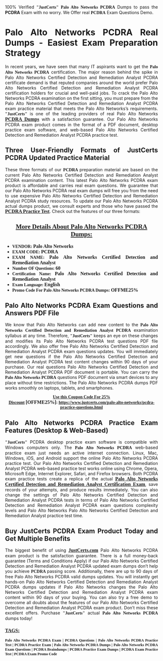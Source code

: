 <p style="text-align: justify;">100% Verified <span style="font-size:14px;"><span style="font-family:Georgia,serif;"><strong>"JustCerts"</strong></span></span> <span style="font-family:Georgia,serif;"><strong>Palo Alto Networks PCDRA</strong></span> Dumps to pass the <strong>PCDRA</strong> Exam with no worry. We Offer real <span style="font-family:Georgia,serif;"><strong>PCDRA</strong></span> Exam Questions Demo.</p>

<h1 style="text-align: justify;"><strong>Palo Alto Networks PCDRA Real Dumps - Easiest Exam Preparation Strategy</strong></h1>

<p style="text-align: justify;">In recent years, we have seen that many IT aspirants want to get the <span style="font-family:Georgia,serif;"><strong>Palo Alto Networks PCDRA</strong></span> certification. The major reason behind the spike in Palo Alto Networks Certified Detection and Remediation Analyst PCDRA certificate demand is that reputed companies around the world prefer Palo Alto Networks Certified Detection and Remediation Analyst PCDRA certification holders for crucial and well-paid jobs. To crack the Palo Alto Networks PCDRA examination on the first sitting, you must prepare from the Palo Alto Networks Certified Detection and Remediation Analyst PCDRA exam practice material that meets the Palo Alto Networks’s requirements. <span style="font-size:14px;"><span style="font-family:Georgia,serif;"><strong>"JustCerts"</strong></span></span> is one of the leading providers of real Palo Alto Networks <a href="https://www.justcerts.com/palo-alto-networks/pcdra-practice-questions.html"><span style="font-size:16px;"><u><span style="font-family:Georgia,serif;"><strong>PCDRA Dumps</strong></span></u></span></a> with a satisfaction guarantee. Our Palo Alto Networks PCDRA exam product comes in the format of a PDF document, desktop practice exam software, and web-based Palo Alto Networks Certified Detection and Remediation Analyst PCDRA practice test.</p>

<h2 style="text-align: justify;"><strong>Three User-Friendly Formats of JustCerts PCDRA Updated Practice Material</strong></h2>

<p style="text-align: justify;">These three formats of our <span style="font-family:Georgia,serif;"><strong>PCDRA </strong></span> preparation material are based on the current Palo Alto Networks Certified Detection and Remediation Analyst PCDRA examination content. This latest Palo Alto Networks PCDRA exam product is affordable and carries real exam questions. We guarantee that our Palo Alto Networks PCDRA real exam dumps will free you from the need to use expensive Palo Alto Networks Certified Detection and Remediation Analyst PCDRA study resources. To update our Palo Alto Networks PCDRA actual dumps product, we consult experts and those who have passed the <a href="https://www.justcerts.com/palo-alto-networks/pcdra-practice-questions.html"><u><span style="font-size:16px;"><span style="font-family:Georgia,serif;"><strong>PCDRA Practice Test</strong></span></span></u></a>. Check out the features of our three formats:</p>

<h2 style="text-align: center;"><u><strong><span style="font-family:Georgia,serif;">More Details About Palo Alto Networks PCDRA Dumps:</span></strong></u></h2>

<ul>
	<li style="text-align: justify;"><span style="font-size:14px;"><span style="font-family:Georgia,serif;"><strong>VENDOR: </strong></span></span><span style="font-size:16px;"><span style="font-family:Georgia,serif;"><strong>Palo Alto Networks</strong></span></span></li>
	<li style="text-align: justify;"><span style="font-size:14px;"><span style="font-family:Georgia,serif;"><strong>EXAM CODE: </strong></span></span><span style="font-size:16px;"><span style="font-family:Georgia,serif;"><strong>PCDRA</strong></span></span></li>
	<li style="text-align: justify;"><span style="font-size:14px;"><span style="font-family:Georgia,serif;"><strong>EXAM NAME: </strong></span></span><span style="font-size:16px;"><span style="font-family:Georgia,serif;"><strong>Palo Alto Networks Certified Detection and Remediation Analyst</strong></span></span></li>
	<li style="text-align: justify;"><span style="font-size:14px;"><span style="font-family:Georgia,serif;"><strong>Number OF Questions: </strong></span></span><span style="font-size:16px;"><span style="font-family:Georgia,serif;"><strong>60</strong></span></span></li>
	<li style="text-align: justify;"><span style="font-size:14px;"><span style="font-family:Georgia,serif;"><strong>Certification Name: </strong></span></span><span style="font-size:16px;"><span style="font-family:Georgia,serif;"><strong>Palo Alto Networks Certified Detection and Remediation Analyst</strong></span></span></li>
	<li style="text-align: justify;"><span style="font-size:14px;"><span style="font-family:Georgia,serif;"><strong>Exam Language: </strong></span></span><span style="font-size:16px;"><span style="font-family:Georgia,serif;"><strong>English</strong></span></span></li>
	<li style="text-align: justify;"><span style="font-size:14px;"><span style="font-family:Georgia,serif;"><strong>Promo Code For Palo Alto Networks PCDRA Dumps: </strong></span></span><span style="font-size:16px;"><span style="font-family:Georgia,serif;"><strong>OFFME25%</strong></span></span></li>
</ul>

<h2 style="text-align: justify;"><strong>Palo Alto Networks PCDRA Exam Questions and Answers PDF File</strong></h2>

<p style="text-align: justify;">We know that Palo Alto Networks can add new content to the <span style="font-family:Georgia,serif;"><strong>Palo Alto Networks Certified Detection and Remediation Analyst PCDRA</strong></span> examination syllabus at any time. Therefore, <span style="font-size:14px;"><span style="font-family:Georgia,serif;"><strong>"JustCerts"</strong></span></span> keeps an eye on these changes and modifies its Palo Alto Networks PCDRA test questions PDF file accordingly. We also offer free Palo Alto Networks Certified Detection and Remediation Analyst PCDRA exam questions updates. You will immediately get new questions if the Palo Alto Networks Certified Detection and Remediation Analyst PCDRA test content changes within 90 days of your purchase. Our real questions Palo Alto Networks Certified Detection and Remediation Analyst PCDRA PDF document is portable. You can carry the <span style="font-family:Georgia,serif;"><strong>Palo Alto Networks PCDRA</strong></span> questions PDF document via smart devices to any place without time restrictions. The Palo Alto Networks PCDRA dumps PDF works smoothly on laptops, tablets, and smartphones.</p>

<p style="text-align: center;"><span style="font-size:14px;"><span style="font-family:Georgia,serif;"><strong><u>Use this Coupon Code For 25% Discount</u> </strong></span></span><span style="font-size:16px;"><span style="font-family:Georgia,serif;"><strong>[OFFME25%]</strong></span></span><span style="font-size:14px;"><span style="font-family:Georgia,serif;"><strong>: <u><a href="https://www.justcerts.com/palo-alto-networks/pcdra-practice-questions.html">https://www.justcerts.com/palo-alto-networks/pcdra-practice-questions.html</a></u></strong></span></span></p>

<h2 style="text-align: justify;"><strong>Palo Alto Networks PCDRA Practice Exam Features (Desktop & Web-Based)</strong></h2>

<p style="text-align: justify;"><span style="font-size:14px;"><span style="font-family:Georgia,serif;"><strong>"JustCerts"</strong></span></span> PCDRA desktop practice exam software is compatible with Windows computers only. The <span style="font-family:Georgia,serif;"><strong>Palo Alto Networks PCDRA</strong></span> web-based practice exam just needs an active internet connection. Linux, Mac, Windows, iOS, and Android support the online Palo Alto Networks PCDRA practice test. Our Palo Alto Networks Certified Detection and Remediation Analyst PCDRA web-based practice test works online using Chrome, Opera, Microsoft Edge, Internet Explorer, Safari, and Firefox browsers. Both PCDRA exam practice tests create a replica of the actual <u><a href="https://www.justcerts.com/palo-alto-networks/palo-alto-networks-certified-detection-and-remediation-analyst-certification-exams.html"><span style="font-size:16px;"><span style="font-family:Georgia,serif;"><strong>Palo Alto Networks Certified Detection and Remediation Analyst Certification Exam</strong></span></span></a></u>, save records of your attempts, and produce results immediately. You can also change the settings of Palo Alto Networks Certified Detection and Remediation Analyst PCDRA tests in terms of Palo Alto Networks Certified Detection and Remediation Analyst PCDRA exam questions complexity levels and Palo Alto Networks Palo Alto Networks Certified Detection and Remediation Analyst practice test time.</p>

<h2 style="text-align: justify;"><strong>Buy JustCerts PCDRA Exam Product Today and Get Multiple Benefits</strong></h2>

<p style="text-align: justify;">The biggest benefit of using <a href="https://www.justcerts.com/"><u><span style="font-size:16px;"><span style="font-family:Georgia,serif;"><strong>JustCerts.com</strong></span></span></u></a> Palo Alto Networks PCDRA exam product is the satisfaction guarantee. There is a full money-back guarantee (Terms and Conditions Apply) if our Palo Alto Networks Certified Detection and Remediation Analyst PCDRA updated exam dumps don’t help you achieve <span style="font-family:Georgia,serif;"><strong>PCDRA </strong></span> passing score. Additionally, there are up to 90 days of free Palo Alto Networks PCDRA valid dumps updates. You will instantly get hands-on Palo Alto Networks Certified Detection and Remediation Analyst PCDRA dumps updates if Palo Alto Networks changes the Palo Alto Networks Certified Detection and Remediation Analyst PCDRA exam content within 90 days of your buying. You can also try a free demo to overcome all doubts about the features of our Palo Alto Networks Certified Detection and Remediation Analyst PCDRA exam product. Don’t miss these excellent offers. Purchase <span style="font-size:14px;"><span style="font-family:Georgia,serif;"><strong>"JustCerts"</strong></span></span> actual <span style="font-family:Georgia,serif;"><strong>Palo Alto Networks PCDRA</strong></span> dumps today!</p>

<h3 style="text-align: justify;"><u><span style="font-size:16px;"><span style="font-family:Georgia,serif;"><strong>TAGS:</strong></span></span></u></h3>

<p style="text-align: justify;"><span style="font-size:12px;"><span style="font-family:Georgia,serif;"><strong>Palo Alto Networks PCDRA Exam | PCDRA Questions | Palo Alto Networks PCDRA Practice Test | PCDRA Practice Exam | Palo Alto Networks PCDRA Dumps | Palo Alto Networks PCDRA Exam Questions | PCDRA Braindumps | PCDRA Practice Exam Dumps | PCDRA Exam Practice Test | PCDRA Exam Promo Code </strong></span></span></p>
